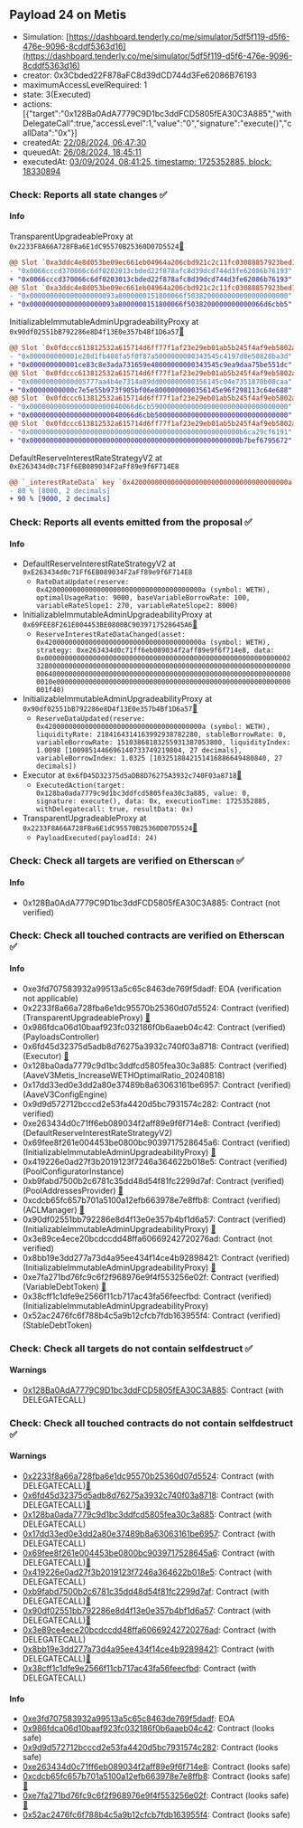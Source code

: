 ## Payload 24 on Metis

- Simulation: [https://dashboard.tenderly.co/me/simulator/5df5f119-d5f6-476e-9096-8cddf5363d16](https://dashboard.tenderly.co/me/simulator/5df5f119-d5f6-476e-9096-8cddf5363d16)
- creator: 0x3Cbded22F878aFC8d39dCD744d3Fe62086B76193
- maximumAccessLevelRequired: 1
- state: 3(Executed)
- actions: [{"target":"0x128Ba0AdA7779C9D1bc3ddFCD5805fEA30C3A885","withDelegateCall":true,"accessLevel":1,"value":"0","signature":"execute()","callData":"0x"}]
- createdAt: [22/08/2024, 06:47:30](https://explorer.metis.io/tx/0xd41bed1b28f0bf285b58da64edabe588803cfdb39c5afad72645d1da6719e628)
- queuedAt: [26/08/2024, 18:45:11](https://explorer.metis.io/tx/0xcb72202bd79019ab13c0eec470d0b99a4b3fb2a9d6ea732baa3f956bf617abc3)
- executedAt: [03/09/2024, 08:41:25, timestamp: 1725352885, block: 18330894](https://explorer.metis.io/tx/0xd174c75726461eadd7342183282344e40a0154fd8dede56a497a0ae84a0118bd)

### Check: Reports all state changes :white_check_mark:

#### Info


TransparentUpgradeableProxy at `0x2233F8A66A728FBa6E1dC95570B25360D07D5524`[:ghost:](https://github.com/bgd-labs/aave-address-book "GovernanceV3Metis.PAYLOADS_CONTROLLER")
```diff
@@ Slot `0xa3ddc4e8d053be09ec661eb04964a206cbd921c2c11fc03088857923bed1485a` @@
- "0x0066cccd370066c6df0202013cbded22f878afc8d39dcd744d3fe62086b76193"
+ "0x0066cccd370066c6df0203013cbded22f878afc8d39dcd744d3fe62086b76193"
@@ Slot `0xa3ddc4e8d053be09ec661eb04964a206cbd921c2c11fc03088857923bed1485b` @@
- "0x000000000000000000093a8000000151800066f5038200000000000000000000"
+ "0x000000000000000000093a8000000151800066f5038200000000000066d6cbb5"
```

InitializableImmutableAdminUpgradeabilityProxy at `0x90df02551bB792286e8D4f13E0e357b4Bf1D6a57`[:ghost:](https://github.com/bgd-labs/aave-address-book "AaveV3Metis.POOL")
```diff
@@ Slot `0x0fdccc613812532a615714d6ff77f1af23e29eb01ab5b245f4af9eb5802adaed` @@
- "0x000000000001e20d1fb408fa5f0f87a5000000000343545c4197d0e50828ba3d"
+ "0x000000000001ce83c8e3ada731659e48000000000343545c9ea9daa75be551dc"
@@ Slot `0x0fdccc613812532a615714d6ff77f1af23e29eb01ab5b245f4af9eb5802adaee` @@
- "0x00000000000d05777aa4b4e7314a89dd000000000356145c04e7351870b08caa"
+ "0x00000000000c7e5e55b973f905bf06e8000000000356145e96f298113c64e688"
@@ Slot `0x0fdccc613812532a615714d6ff77f1af23e29eb01ab5b245f4af9eb5802adaef` @@
- "0x00000000000000000000040066d6cb5900000000000000000000000000000000"
+ "0x00000000000000000000040066d6cbb500000000000000000000000000000000"
@@ Slot `0x0fdccc613812532a615714d6ff77f1af23e29eb01ab5b245f4af9eb5802adaf4` @@
- "0x0000000000000000000000000000000000000000000000000000b6ca29cf6191"
+ "0x0000000000000000000000000000000000000000000000000000b7bef6795672"
```

DefaultReserveInterestRateStrategyV2 at `0xE263434d0c71Ff6EB089034F2aFf89e9f6F714E8`
```diff
@@ `_interestRateData` key `0x420000000000000000000000000000000000000a (symbol: WETH).optimalUsageRatio` @@
- 80 % [8000, 2 decimals]
+ 90 % [9000, 2 decimals]
```


### Check: Reports all events emitted from the proposal :white_check_mark:

#### Info

- DefaultReserveInterestRateStrategyV2 at `0xE263434d0c71Ff6EB089034F2aFf89e9f6F714E8`
  - `RateDataUpdate(reserve: 0x420000000000000000000000000000000000000a (symbol: WETH), optimalUsageRatio: 9000, baseVariableBorrowRate: 100, variableRateSlope1: 270, variableRateSlope2: 8000)`
- InitializableImmutableAdminUpgradeabilityProxy at `0x69FEE8F261E004453BE0800BC9039717528645A6`[:ghost:](https://github.com/bgd-labs/aave-address-book "AaveV3Metis.POOL_CONFIGURATOR")
  - `ReserveInterestRateDataChanged(asset: 0x420000000000000000000000000000000000000a (symbol: WETH), strategy: 0xe263434d0c71ff6eb089034f2aff89e9f6f714e8, data: 0x00000000000000000000000000000000000000000000000000000000000023280000000000000000000000000000000000000000000000000000000000000064000000000000000000000000000000000000000000000000000000000000010e0000000000000000000000000000000000000000000000000000000000001f40)`
- InitializableImmutableAdminUpgradeabilityProxy at `0x90df02551bB792286e8D4f13E0e357b4Bf1D6a57`[:ghost:](https://github.com/bgd-labs/aave-address-book "AaveV3Metis.POOL")
  - `ReserveDataUpdated(reserve: 0x420000000000000000000000000000000000000a (symbol: WETH), liquidityRate: 2184164314163992938782280, stableBorrowRate: 0, variableBorrowRate: 15103868183255931387053800, liquidityIndex: 1.0098 [1009851446696140733749219804, 27 decimals], variableBorrowIndex: 1.0325 [1032518842151416886649480840, 27 decimals])`
- Executor at `0x6fD45D32375d5aDB8D76275A3932c740F03a8718`[:ghost:](https://github.com/bgd-labs/aave-address-book "AaveV3Metis.ACL_ADMIN, GovernanceV3Metis.EXECUTOR_LVL_1")
  - `ExecutedAction(target: 0x128ba0ada7779c9d1bc3ddfcd5805fea30c3a885, value: 0, signature: execute(), data: 0x, executionTime: 1725352885, withDelegatecall: true, resultData: 0x)`
- TransparentUpgradeableProxy at `0x2233F8A66A728FBa6E1dC95570B25360D07D5524`[:ghost:](https://github.com/bgd-labs/aave-address-book "GovernanceV3Metis.PAYLOADS_CONTROLLER")
  - `PayloadExecuted(payloadId: 24)`

### Check: Check all targets are verified on Etherscan :white_check_mark:

#### Info

- 0x128Ba0AdA7779C9D1bc3ddFCD5805fEA30C3A885: Contract (not verified) 

### Check: Check all touched contracts are verified on Etherscan :white_check_mark:

#### Info

- 0xe3fd707583932a99513a5c65c8463de769f5dadf: EOA (verification not applicable)
- 0x2233f8a66a728fba6e1dc95570b25360d07d5524: Contract (verified) (TransparentUpgradeableProxy) [:ghost:](https://github.com/bgd-labs/aave-address-book "GovernanceV3Metis.PAYLOADS_CONTROLLER")
- 0x986fdca06d10baaf923fc032186f0b6aaeb04c42: Contract (verified) (PayloadsController) 
- 0x6fd45d32375d5adb8d76275a3932c740f03a8718: Contract (verified) (Executor) [:ghost:](https://github.com/bgd-labs/aave-address-book "AaveV3Metis.ACL_ADMIN, GovernanceV3Metis.EXECUTOR_LVL_1")
- 0x128ba0ada7779c9d1bc3ddfcd5805fea30c3a885: Contract (verified) (AaveV3Metis_IncreaseWETHOptimalRatio_20240818) 
- 0x17dd33ed0e3dd2a80e37489b8a63063161be6957: Contract (verified) (AaveV3ConfigEngine) 
- 0x9d9d572712bcccd2e53fa4420d5bc7931574c282: Contract (not verified) 
- 0xe263434d0c71ff6eb089034f2aff89e9f6f714e8: Contract (verified) (DefaultReserveInterestRateStrategyV2) 
- 0x69fee8f261e004453be0800bc9039717528645a6: Contract (verified) (InitializableImmutableAdminUpgradeabilityProxy) [:ghost:](https://github.com/bgd-labs/aave-address-book "AaveV3Metis.POOL_CONFIGURATOR")
- 0x419226e0ad27f3b2019123f7246a364622b018e5: Contract (verified) (PoolConfiguratorInstance) 
- 0xb9fabd7500b2c6781c35dd48d54f81fc2299d7af: Contract (verified) (PoolAddressesProvider) [:ghost:](https://github.com/bgd-labs/aave-address-book "AaveV3Metis.POOL_ADDRESSES_PROVIDER")
- 0xcdcb65fc657b701a5100a12efb663978e7e8ffb8: Contract (verified) (ACLManager) [:ghost:](https://github.com/bgd-labs/aave-address-book "AaveV3Metis.ACL_MANAGER")
- 0x90df02551bb792286e8d4f13e0e357b4bf1d6a57: Contract (verified) (InitializableImmutableAdminUpgradeabilityProxy) [:ghost:](https://github.com/bgd-labs/aave-address-book "AaveV3Metis.POOL")
- 0x3e89ce4ece20bcdccdd48ffa60669242720276ad: Contract (not verified) 
- 0x8bb19e3dd277a73d4a95ee434f14ce4b92898421: Contract (verified) (InitializableImmutableAdminUpgradeabilityProxy) [:ghost:](https://github.com/bgd-labs/aave-address-book "AaveV3Metis.ASSETS.WETH.V_TOKEN")
- 0xe7fa271bd76fc9c6f2f968976e9f4f553256e02f: Contract (verified) (VariableDebtToken) [:ghost:](https://github.com/bgd-labs/aave-address-book "AaveV3Metis.DEFAULT_VARIABLE_DEBT_TOKEN_IMPL_REV_1")
- 0x38cff1c1dfe9e2566f11cb717ac43fa56feecfbd: Contract (verified) (InitializableImmutableAdminUpgradeabilityProxy) 
- 0x52ac2476fc6f788b4c5a9b12cfcb7fdb163955f4: Contract (verified) (StableDebtToken) 

### Check: Check all targets do not contain selfdestruct :white_check_mark:

#### Warnings

- [0x128Ba0AdA7779C9D1bc3ddFCD5805fEA30C3A885](https://explorer.metis.io/address/0x128Ba0AdA7779C9D1bc3ddFCD5805fEA30C3A885): Contract (with DELEGATECALL)

### Check: Check all touched contracts do not contain selfdestruct :white_check_mark:

#### Warnings

- [0x2233f8a66a728fba6e1dc95570b25360d07d5524](https://explorer.metis.io/address/0x2233f8a66a728fba6e1dc95570b25360d07d5524): Contract (with DELEGATECALL)[:ghost:](https://github.com/bgd-labs/aave-address-book "GovernanceV3Metis.PAYLOADS_CONTROLLER")
- [0x6fd45d32375d5adb8d76275a3932c740f03a8718](https://explorer.metis.io/address/0x6fd45d32375d5adb8d76275a3932c740f03a8718): Contract (with DELEGATECALL)[:ghost:](https://github.com/bgd-labs/aave-address-book "AaveV3Metis.ACL_ADMIN, GovernanceV3Metis.EXECUTOR_LVL_1")
- [0x128ba0ada7779c9d1bc3ddfcd5805fea30c3a885](https://explorer.metis.io/address/0x128ba0ada7779c9d1bc3ddfcd5805fea30c3a885): Contract (with DELEGATECALL)
- [0x17dd33ed0e3dd2a80e37489b8a63063161be6957](https://explorer.metis.io/address/0x17dd33ed0e3dd2a80e37489b8a63063161be6957): Contract (with DELEGATECALL)
- [0x69fee8f261e004453be0800bc9039717528645a6](https://explorer.metis.io/address/0x69fee8f261e004453be0800bc9039717528645a6): Contract (with DELEGATECALL)[:ghost:](https://github.com/bgd-labs/aave-address-book "AaveV3Metis.POOL_CONFIGURATOR")
- [0x419226e0ad27f3b2019123f7246a364622b018e5](https://explorer.metis.io/address/0x419226e0ad27f3b2019123f7246a364622b018e5): Contract (with DELEGATECALL)
- [0xb9fabd7500b2c6781c35dd48d54f81fc2299d7af](https://explorer.metis.io/address/0xb9fabd7500b2c6781c35dd48d54f81fc2299d7af): Contract (with DELEGATECALL)[:ghost:](https://github.com/bgd-labs/aave-address-book "AaveV3Metis.POOL_ADDRESSES_PROVIDER")
- [0x90df02551bb792286e8d4f13e0e357b4bf1d6a57](https://explorer.metis.io/address/0x90df02551bb792286e8d4f13e0e357b4bf1d6a57): Contract (with DELEGATECALL)[:ghost:](https://github.com/bgd-labs/aave-address-book "AaveV3Metis.POOL")
- [0x3e89ce4ece20bcdccdd48ffa60669242720276ad](https://explorer.metis.io/address/0x3e89ce4ece20bcdccdd48ffa60669242720276ad): Contract (with DELEGATECALL)
- [0x8bb19e3dd277a73d4a95ee434f14ce4b92898421](https://explorer.metis.io/address/0x8bb19e3dd277a73d4a95ee434f14ce4b92898421): Contract (with DELEGATECALL)[:ghost:](https://github.com/bgd-labs/aave-address-book "AaveV3Metis.ASSETS.WETH.V_TOKEN")
- [0x38cff1c1dfe9e2566f11cb717ac43fa56feecfbd](https://explorer.metis.io/address/0x38cff1c1dfe9e2566f11cb717ac43fa56feecfbd): Contract (with DELEGATECALL)

#### Info

- [0xe3fd707583932a99513a5c65c8463de769f5dadf](https://explorer.metis.io/address/0xe3fd707583932a99513a5c65c8463de769f5dadf): EOA
- [0x986fdca06d10baaf923fc032186f0b6aaeb04c42](https://explorer.metis.io/address/0x986fdca06d10baaf923fc032186f0b6aaeb04c42): Contract (looks safe)
- [0x9d9d572712bcccd2e53fa4420d5bc7931574c282](https://explorer.metis.io/address/0x9d9d572712bcccd2e53fa4420d5bc7931574c282): Contract (looks safe)
- [0xe263434d0c71ff6eb089034f2aff89e9f6f714e8](https://explorer.metis.io/address/0xe263434d0c71ff6eb089034f2aff89e9f6f714e8): Contract (looks safe)
- [0xcdcb65fc657b701a5100a12efb663978e7e8ffb8](https://explorer.metis.io/address/0xcdcb65fc657b701a5100a12efb663978e7e8ffb8): Contract (looks safe)[:ghost:](https://github.com/bgd-labs/aave-address-book "AaveV3Metis.ACL_MANAGER")
- [0xe7fa271bd76fc9c6f2f968976e9f4f553256e02f](https://explorer.metis.io/address/0xe7fa271bd76fc9c6f2f968976e9f4f553256e02f): Contract (looks safe)[:ghost:](https://github.com/bgd-labs/aave-address-book "AaveV3Metis.DEFAULT_VARIABLE_DEBT_TOKEN_IMPL_REV_1")
- [0x52ac2476fc6f788b4c5a9b12cfcb7fdb163955f4](https://explorer.metis.io/address/0x52ac2476fc6f788b4c5a9b12cfcb7fdb163955f4): Contract (looks safe)

